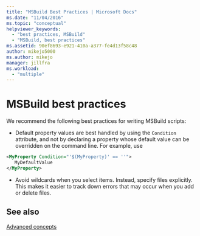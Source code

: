 ```yaml
---
title: "MSBuild Best Practices | Microsoft Docs"
ms.date: "11/04/2016"
ms.topic: "conceptual"
helpviewer_keywords: 
  - "best practices, MSBuild"
  - "MSBuild, best practices"
ms.assetid: 90ef8693-e921-410a-a377-fe4d13f58c48
author: mikejo5000
ms.author: mikejo
manager: jillfra
ms.workload: 
  - "multiple"
---
```

# MSBuild best practices
We recommend the following best practices for writing MSBuild scripts:  
  
-   Default property values are best handled by using the `Condition` attribute, and not by declaring a property whose default value can be overridden on the command line. For example, use  
  
```xml
<MyProperty Condition="'$(MyProperty)' == ''">
   MyDefaultValue
</MyProperty>
```
  
-   Avoid wildcards when you select items. Instead, specify files explicitly. This makes it easier to track down errors that may occur when you add or delete files.  
  
## See also  
 [Advanced concepts](../msbuild/msbuild-advanced-concepts.md)
